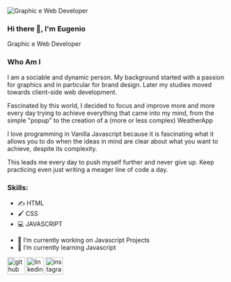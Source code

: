 
![Graphic e Web Developer](https://images.unsplash.com/photo-1580927752452-89d86da3fa0a?ixlib=rb-1.2.1&ixid=MnwxMjA3fDB8MHxwaG90by1wYWdlfHx8fGVufDB8fHx8&auto=format&fit=crop&w=1170&q=80)

### Hi there 👋, I'm Eugenio
Graphic e Web Developer

### Who Am I 
I am a sociable and dynamic person.
My background started with a passion for graphics and in particular for brand design.
Later my studies moved towards client-side web development.

Fascinated by this world, I decided to focus and improve more and more every day trying to achieve everything that came into my mind, from the simple "popup" to the creation of a (more or less complex) WeatherApp

I love programming in Vanilla Javascript because it is fascinating what it allows you to do when the ideas in mind are clear about what you want to achieve, despite its complexity.

This leads me every day to push myself further and never give up.
Keep practicing even just writing a meager line of code a day.

### Skills:
* ✍ HTML
* 🖌 CSS
* 💻 JAVASCRIPT






- 🔭 I’m currently working on Javascript Projects 
- 🌱 I’m currently learning Javascript 


[<img src='https://cdn.jsdelivr.net/npm/simple-icons@3.0.1/icons/github.svg' alt='github' height='40'>](https://github.com/EugenioDev)  [<img src='https://cdn.jsdelivr.net/npm/simple-icons@3.0.1/icons/linkedin.svg' alt='linkedin' height='40'>](https://www.linkedin.com/in/eugeniomarino/)  [<img src='https://cdn.jsdelivr.net/npm/simple-icons@3.0.1/icons/instagram.svg' alt='instagram' height='40'>](https://www.instagram.com/zinnajofficial/)  


